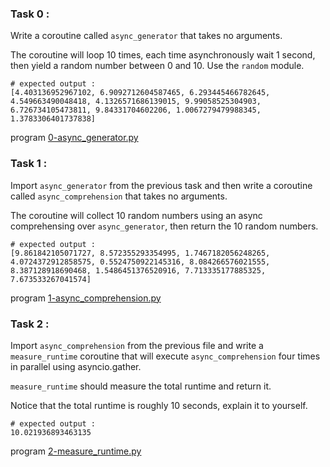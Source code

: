### Task 0 :

Write a coroutine called `async_generator` that takes no arguments.

The coroutine will loop 10 times, each time asynchronously wait 1 second, then yield a random number between 0 and 10. Use the `random` module.

```
# expected output :
[4.403136952967102, 6.9092712604587465, 6.293445466782645, 4.549663490048418, 4.1326571686139015, 9.99058525304903, 6.726734105473811, 9.84331704602206, 1.0067279479988345, 1.3783306401737838]
```

program [0-async_generator.py](https://github.com/Mylliah/holbertonschool-web_back_end/blob/main/python_async_comprehension/0-async_generator.py)


### Task 1 :

Import `async_generator` from the previous task and then write a coroutine called `async_comprehension` that takes no arguments.

The coroutine will collect 10 random numbers using an async comprehensing over `async_generator`, then return the 10 random numbers.

```
# expected output :
[9.861842105071727, 8.572355293354995, 1.7467182056248265, 4.0724372912858575, 0.5524750922145316, 8.084266576021555, 8.387128918690468, 1.5486451376520916, 7.713335177885325, 7.673533267041574]

```

program [1-async_comprehension.py](https://github.com/Mylliah/holbertonschool-web_back_end/blob/main/python_async_comprehension/1-async_comprehension.py)


### Task 2 :

Import `async_comprehension` from the previous file and write a `measure_runtime` coroutine that will execute `async_comprehension` four times in parallel using asyncio.gather.

`measure_runtime` should measure the total runtime and return it.

Notice that the total runtime is roughly 10 seconds, explain it to yourself.

```
# expected output :
10.021936893463135

```

program [2-measure_runtime.py](https://github.com/Mylliah/holbertonschool-web_back_end/blob/main/python_async_comprehension/2-measure_runtime.py)